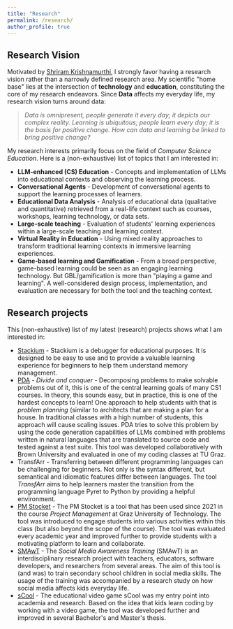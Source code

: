 ```yaml
---
title: "Research"
permalink: /research/
author_profile: true
---
```


## Research Vision
Motivated by [Shriram Krishnamurthi](https://cs.brown.edu/~sk/), I strongly favor having a research vision rather than a narrowly defined research area. My scientific "home base" lies at the intersection of  **technology** and **education**, constituting the core of my research endeavors. Since **Data** affects my everyday life, my research vision turns around data:

> *Data is omnipresent, people generate it every day; it depicts our complex reality.
> Learning is ubiquitous; people learn every day; it is the basis for positive change.
> How can data and learning be linked to bring positive change?*

My research interests primarily focus on the field of _Computer Science Education_. Here is a (non-exhaustive) list of topics that I am interested in:
 
- **LLM-enhanced (CS) Education** - Concepts and implementation of LLMs into educational contexts and observing the learning process. 
- **Conversational Agents** - Development of conversational agents to support the learning processes of learners.
- **Educational Data Analysis** - Analysis of educational data (qualitative and quantitative) retrieved from a real-life context such as courses, workshops, learning technology, or data sets.
- **Large-scale teaching** - Evaluation of students' learning experiences within a large-scale teaching and learning context.
- **Virtual Reality in Education** - Using mixed reality approaches to transform traditional learning contexts in immersive learning experiences. 
- **Game-based learning and Gamification** - From a broad perspective, game-based learning could be seen as an engaging learning technology. But GBL/gamification is more than "playing a game and learning". A well-considered design process, implementation, and evaluation are necessary for both the tool and the teaching context.

## Research projects

This (non-exhaustive) list of my latest (research) projects shows what I am interested in:

- [Stackium](https://stack.juli.zip/) - Stackium is a debugger for educational purposes. It is designed to be easy to use and to provide a valuable learning experience for beginners to help them understand memory management.
- [PDA](https://github.com/xstone93/atlas/) - *Divide and conquer* - Decomposing problems to make solvable problems out of it, this is one of the central learning goals of many CS1 courses. In theory, this sounds easy, but in practice, this is one of the hardest concepts to learn! One approach to help students with that is *problem planning* (similar to architects that are making a plan for a house. In traditional classes with a high number of students, this approach will cause scaling issues. PDA tries to solve this problem by using the code generation capabilities of LLMs combined with problems written in natural languages that are translated to source code and tested against a test suite. This tool was developed collaboratively with Brown University and evaluated in one of my coding classes at TU Graz.
- TransfArr - Transferring between different programming languages can be challenging for beginners. Not only is the syntax different, but semantical and idiomatic features differ between languages. The tool *TransfArr* aims to help learners master the transition from the programming language Pyret to Python by providing a helpful environment. 
- [PM Stocket](https://pm-stocket.at/) - The PM Stocket is a tool that has been used since 2021 in the course *Project Management* at Graz University of Technology. The tool was introduced to engage students into various activities within this class (but also beyond the scope of the course). The tool was evaluated every academic year and improved further to provide students with a motivating platform to learn and collaborate.
- [SMAwT](https://smawt.codislabgraz.org/) - The *Social Media Awareness Training* (SMAwT) is an interdisciplinary research project with teachers, educators, software developers, and researchers from several areas. The aim of this tool is (and was) to train secondary school children in social media skills. The usage of the training was accompanied by a research study on how social media affects kids everyday life. 
- [sCool](https://scool.codislabgraz.org/) - The educational video game sCool was my entry point into academia and research. Based on the idea that kids learn coding by working with a video game, the tool was developed further and improved in several Bachelor's and Master's thesis.